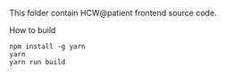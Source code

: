 This folder contain HCW@patient frontend source code.

How to build

```
npm install -g yarn
yarn
yarn run build
```
